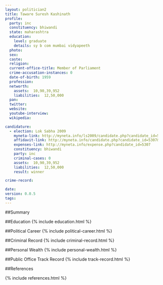 ```yaml
---
layout: politician2
title: Taware Suresh Kashinath
profile: 
  party: inc
  constituency: bhiwandi
  state: maharashtra
  education: 
    level: graduate
    details: sy b com mumbai vidyapeeth
  photo: 
  sex: 
  caste: 
  religion: 
  current-office-title: Member of Parliament
  crime-accusation-instances: 0
  date-of-birth: 1959
  profession: 
  networth: 
    assets:  10,90,39,952
    liabilities:  12,50,000
  pan: 
  twitter: 
  website: 
  youtube-interview: 
  wikipedia: 

candidature: 
  - election: Lok Sabha 2009
    myneta-link: http://myneta.info/ls2009/candidate.php?candidate_id=5307
    affidavit-link: http://myneta.info/candidate.php?candidate_id=5307&scan=original
    expenses-link: http://myneta.info/expense.php?candidate_id=5307
    constituency: bhiwandi 
    party: inc
    criminal-cases: 0
    assets:  10,90,39,952
    liabilities:  12,50,000
    result: winner 

crime-record: 

date: 
version: 0.0.5
tags: 
---
```

##Summary


##Education
{% include education.html %}


##Political Career
{% include political-career.html %}


##Criminal Record
{% include criminal-record.html %}


##Personal Wealth
{% include personal-wealth.html %}


##Public Office Track Record
{% include track-record.html %}


##References


{% include references.html %}